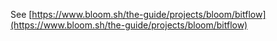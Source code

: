 See [https://www.bloom.sh/the-guide/projects/bloom/bitflow](https://www.bloom.sh/the-guide/projects/bloom/bitflow)

<!-- <p align="center">
  <img alt="bloom logo" src="https://bloom.sh/kernel/static/imgs/logos/bitflow_256.png" height="180" />
  <h3 align="center">Bitflow</h3>
  <p align="center">A simple piece of software that makes downloading ﬁles fast ⚡</p>
</p>

[Try it online for free](https://bloom.sh/bitflow)

--------

[![pipeline status](https://gitlab.com/bloom42/bitflow/badges/master/pipeline.svg)](https://gitlab.com/bloom42/bitflow/commits/master)
[![crate](https://img.shields.io/crates/v/bitflow.svg)](https://crates.io/crates/bitflow)
[![Released API docs](https://docs.rs/bitflow/badge.svg)](https://docs.rs/bitflow)

**Bitflow** is a multi-protocol (torrents, HTTP...), cross platform download utility operated
both in command-line and as a service.

1. [Documentation](#documentation)
2. [Docker image](#docker-image)
3. [Contributing](#contributing)
4. [Licensing](#licensing)
5. [Sponsoring](#sponsoring)
6. [Security](#security)

--------

## Documentation

See [https://theguide.bloom.sh/projects/bloom](https://theguide.bloom.sh/projects/bloom).


## Docker image

[registry.gitlab.com/bloom42/bitflow](https://gitlab.com/bloom42/bitflow/container_registry)



## Contributing

Thank you for your interest in contributing! Please refer to
[https://bloom.sh/contribute](https://bloom.sh/contribute) for guidance.



## Licensing

See `LICENSE.txt` and [https://bloom.sh/licensing](https://bloom.sh/licensing)


## Sponsoring

Bloom is a free and open source project. If you are interested in supporting this project, the core team
and the contributors please visit our
[sponsoring page](https://bloom.sh/become-a-sponsor) ✌️


## Security

If you found a security issue affecting this project, please do not open a public issue and refer to our
[dedicated security page](https://bloom.sh/security) instead. Thank you. -->
